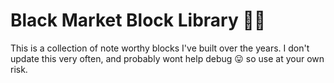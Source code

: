 # Black Market Block Library 🏴‍☠️
This is a collection of note worthy blocks I've built over the years. I don't update this very often, and probably wont help debug 😛 so use at your own risk.